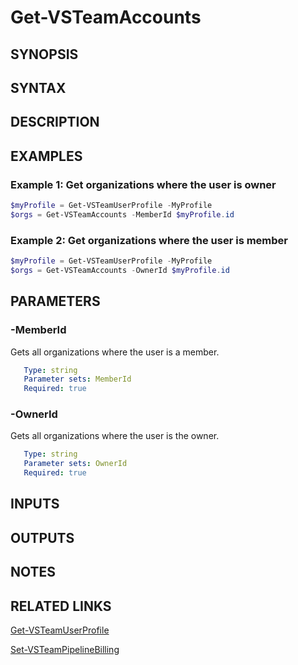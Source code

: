 <!-- #include "./common/header.md" -->

# Get-VSTeamAccounts

## SYNOPSIS

<!-- #include "./synopsis/Get-VSTeamAccounts.md" -->

## SYNTAX

## DESCRIPTION

<!-- #include "./synopsis/Get-VSTeamAccounts.md" -->

## EXAMPLES

### Example 1: Get organizations where the user is owner

```powershell
$myProfile = Get-VSTeamUserProfile -MyProfile
$orgs = Get-VSTeamAccounts -MemberId $myProfile.id
```

### Example 2: Get organizations where the user is member

```powershell
$myProfile = Get-VSTeamUserProfile -MyProfile
$orgs = Get-VSTeamAccounts -OwnerId $myProfile.id
```

## PARAMETERS

### -MemberId

Gets all organizations where the user is a member.

```yaml
   Type: string
   Parameter sets: MemberId
   Required: true
```

### -OwnerId

Gets all organizations where the user is the owner.

```yaml
   Type: string
   Parameter sets: OwnerId
   Required: true
```

## INPUTS

## OUTPUTS

## NOTES

<!-- #include "./common/prerequisites.md" -->

## RELATED LINKS

<!-- #include "./common/related.md" -->

[Get-VSTeamUserProfile](Get-VSTeamUserProfile.md)

[Set-VSTeamPipelineBilling](Set-VSTeamPipelineBilling.md)
